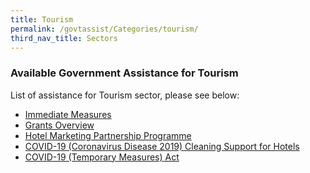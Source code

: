 ```yaml
---
title: Tourism
permalink: /govtassist/Categories/tourism/
third_nav_title: Sectors
---
```


### **Available Government Assistance for Tourism**

List of assistance for Tourism sector, please see below:
- <a target="_blank" href="https://go.gov.sg/tourism1">Immediate Measures</a>
- <a target="_blank" href="https://go.gov.sg/tourism2">Grants Overview</a>
- <a target="_blank" href="https://go.gov.sg/tourism4">Hotel Marketing Partnership Programme</a>
- <a target="_blank" href="https://go.gov.sg/tourism5">COVID-19 (Coronavirus Disease 2019) Cleaning Support for Hotels</a>
- <a target="_blank" href="https://go.gov.sg/tourism3">COVID-19 (Temporary Measures) Act</a>
